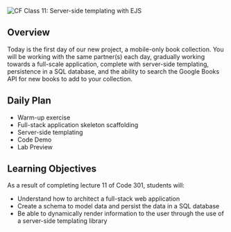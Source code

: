 ![CF](https://i.imgur.com/7v5ASc8.png) Class 11: Server-side templating with EJS

## Overview

Today is the first day of our new project, a mobile-only book collection. You will be working with the same partner(s) each day, gradually working towards a full-scale application, complete with server-side templating, persistence in a SQL database, and the ability to search the Google Books API for new books to add to your collection.

## Daily Plan

- Warm-up exercise
- Full-stack application skeleton scaffolding
- Server-side templating
- Code Demo
- Lab Preview

## Learning Objectives

<!--
	ABCD:
	  Audience: Program participants
	  Behavior: Expected learning/behavior changes/results
	  Condition:
	    Circumstances that lead to change/result
	    When change/result are expected to occur
	  Degree: How much change occurs (%) for how many participants (#)
	-->

As a result of completing lecture 11 of Code 301, students will:
- Understand how to architect a full-stack web application 
- Create a schema to model data and persist the data in a SQL database
- Be able to dynamically render information to the user through the use of a server-side templating library
